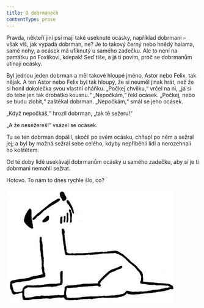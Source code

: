 ```yaml
---
title: O dobrmanech
contentType: prose
---
```


Pravda, někteří jiní psi mají také useknuté ocásky, například dobrmani – však víš, jak vypadá dobrman, ne? Je to takový černý nebo hnědý halama, samé nohy, a ocásek má ufiknutý u samého zadečku. Ale to není na památku po Foxlíkovi, kdepak! Seď tiše, a já ti povím, proč se dobrmanům utínají ocásky.

Byl jednou jeden dobrman a měl takové hloupé jméno, Astor nebo Felix, tak nějak. A ten Astor nebo Felix byl tak hloupý, že si neuměl jinak hrát, než že si honil dokolečka svou vlastní oháňku. „Počkej chvilku,“ vrčel na ni, „já si do tebe jen tak drobátko kousnu.“ „Nepočkám,“ řekl ocásek. „Počkej, nebo se budu zlobit,“ zaštěkal dobrman. „Nepočkám,“ smál se jeho ocásek.

„Když nepočkáš,“ hrozil dobrman, „tak tě sežeru!“

„A že nesežereš!“ vsázel se ocásek.

Tu se ten dobrman dopálil, skočil po svém ocásku, chňapl po něm a sežral jej; a byl by možná sežral sebe celého, kdyby nepřiběhli lidi a nerozehnali ho koštětem.

Od té doby lidé usekávají dobrmanům ocásky u samého zadečku, aby si je ti dobrmani nemohli sežrat.

Hotovo. To nám to dnes rychle šlo, co?

![dasenka_ilustrace_052](./resources/dasenka_ilustrace_052.jpg)

